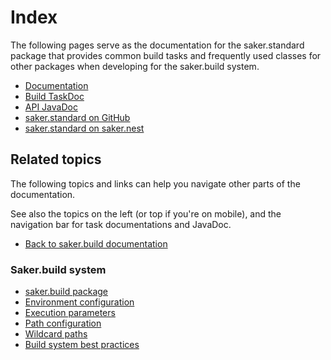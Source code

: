 # Index

The following pages serve as the documentation for the saker.standard package that provides common build tasks and frequently used classes for other packages when developing for the saker.build system.

<div class="doc-table-of-contents">

* [Documentation](/doc/index.md)
* [Build TaskDoc](/taskdoc/index.html)
* [API JavaDoc](/javadoc/index.html)
* [saker.standard on GitHub](https://github.com/sakerbuild/saker.standard)
* [saker.standard on saker.nest](https://nest.saker.build/package/saker.standard)

</div>

## Related topics

The following topics and links can help you navigate other parts of the documentation. 

See also the topics on the left (or top if you're on mobile), and the navigation bar for task documentations and JavaDoc.

<div class="doc-table-of-contents">

* [Back to saker.build documentation](root:/saker.build/index.html)

</div>

### Saker.build system

<div class="doc-table-of-contents">

* [saker.build package](root:/saker.build/doc/index.html)
* [Environment configuration](root:/saker.build/doc/guide/envconfig.html)
* [Execution parameters](root:/saker.build/doc/guide/execparams.html)
* [Path configuration](root:/saker.build/doc/guide/pathconfiguration.html)
* [Wildcard paths](root:/saker.build/doc/guide/wildcards.html)
* [Build system best practices](root:/saker.build/doc/guide/bestpractices.html)

</div>